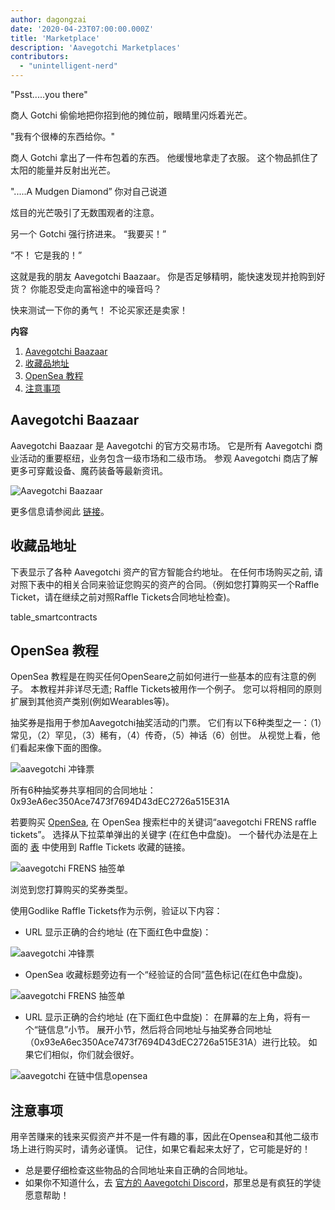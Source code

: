 ```yaml
---
author: dagongzai
date: '2020-04-23T07:00:00.000Z'
title: 'Marketplace'
description: 'Aavegotchi Marketplaces'
contributors:
  - "unintelligent-nerd"
---
```


"Psst.....you there"

商人 Gotchi 偷偷地把你招到他的摊位前，眼睛里闪烁着光芒。

"我有个很棒的东西给你。"

商人 Gotchi 拿出了一件布包着的东西。 他缓慢地拿走了衣服。 这个物品抓住了太阳的能量并反射出光芒。

".....A Mudgen Diamond” 你对自己说道

炫目的光芒吸引了无数围观者的注意。

另一个 Gotchi 强行挤进来。 “我要买！”

“不！ 它是我的！”

这就是我的朋友 Aavegotchi Baazaar。 你是否足够精明，能快速发现并抢购到好货？ 你能忍受走向富裕途中的噪音吗？

快来测试一下你的勇气！ 不论买家还是卖家！

<div class="contentsBox">

**内容**

<ol>
<li><a href=#aavegotchi-baazaar>Aavegotchi Baazaar</a></li>
<li><a href=#collection-addresses>收藏品地址</a></li>
<li><a href=#opensea-tutorial>OpenSea 教程</a></li>
<li><a href=#precautions>注意事项</a></li>
</ol>

</div>

## Aavegotchi Baazaar

Aavegotchi Baazaar 是 Aavegotchi 的官方交易市场。 它是所有 Aavegotchi 商业活动的重要枢纽，业务包含一级市场和二级市场。 参观 Aavegotchi 商店了解更多可穿戴设备、魔药装备等最新资讯。

<img class = "bodyImage" src = "/marketplace/aavegotchi-baazaar.png" alt = "Aavegotchi Baazaar" />

更多信息请参阅此 [链接](https://aavegotchi.medium.com/surprise-were-launching-an-aavegotchi-nft-marketplace-f8a388e89d7f)。

## 收藏品地址

下表显示了各种 Aavegotchi 资产的官方智能合约地址。 在任何市场购买之前, 请对照下表中的相关合同来验证您购买的资产的合同。（例如您打算购买一个Raffle Ticket，请在继续之前对照Raffle Tickets合同地址检查)。

table_smartcontracts

## OpenSea 教程

OpenSea 教程是在购买任何OpenSeare之前如何进行一些基本的应有注意的例子。 本教程并非详尽无遗; Raffle Tickets被用作一个例子。 您可以将相同的原则扩展到其他资产类别(例如Wearables等)。

抽奖券是指用于参加Aavegotchi抽奖活动的门票。 它们有以下6种类型之一：（1）常见，（2）罕见，（3）稀有，（4）传奇，（5）神话（6）创世。 从视觉上看，他们看起来像下面的图像。

<img src = "/marketplace/aavegotchi-raffle-tix.png" alt = "aavegotchi 冲锋票" class="bodyImage" />

所有6种抽奖券共享相同的合同地址：0x93eA6ec350Ace7473f7694D43dEC2726a515E31A

若要购买 [OpenSea](https://opensea.io/), 在 OpenSea 搜索栏中的关键词“aavegotchi FRENS raffle tickets”。 选择从下拉菜单弹出的关键字 (在红色中盘旋)。 一个替代办法是在上面的 [表](/posts/marketplace#collection-addresses) 中使用到 Raffle Tickets 收藏的链接。

<img src = "/marketplace/aavegotchi-frens-raffle-tickets-opensea.png" alt = "aavegotchi FRENS 抽签单" class="bodyImage" />

浏览到您打算购买的奖券类型。

使用Godlike Raffle Tickets作为示例，验证以下内容：

* URL 显示正确的合约地址 (在下面红色中盘旋)：

<img class = "bodyImage" src = "/marketplace/aavegotchi-opensea-url.png" alt = "aavegotchi 冲锋票" />

* OpenSea 收藏标题旁边有一个“经验证的合同”蓝色标记(在红色中盘旋)。

<img src ="/marketplace/aavegotchi-godlike-raffle-ticket.png" alt= "aavegotchi FRENS 抽签单" class="bodyImage" />

* URL 显示正确的合约地址 (在下面红色中盘旋)： 在屏幕的左上角，将有一个“链信息”小节。 展开小节，然后将合同地址与抽奖券合同地址（0x93eA6ec350Ace7473f7694D43dEC2726a515E31A）进行比较。 如果它们相似，你们就会很好。

<img src = "/marketplace/aavegotchi-chain-info.png" alt = "aavegotchi 在链中信息opensea" class="bodyImage" />


## 注意事项

用辛苦赚来的钱来买假资产并不是一件有趣的事，因此在Opensea和其他二级市场上进行购买时，请务必谨慎。 记住，如果它看起来太好了，它可能是好的！

* 总是要仔细检查这些物品的合同地址来自正确的合同地址。
* 如果你不知道什么，去 [官方的 Aavegotchi Discord](https://discord.com/invite/NPwnWB6)，那里总是有疯狂的学徒愿意帮助！
